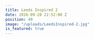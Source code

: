 ```yaml
---
title: Leeds Inspired 2
date: 2016-09-28 22:52:00 Z
position: 49
image: "/uploads/LeedsInspired-2.jpg"
is_featured: true
---
```


